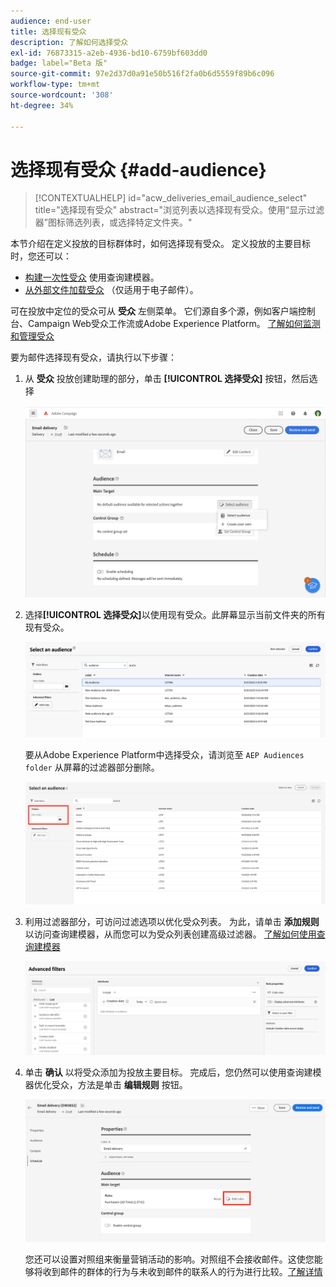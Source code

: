 ```yaml
---
audience: end-user
title: 选择现有受众
description: 了解如何选择受众
exl-id: 76873315-a2eb-4936-bd10-6759bf603dd0
badge: label="Beta 版"
source-git-commit: 97e2d37d0a91e50b516f2fa0b6d5559f89b6c096
workflow-type: tm+mt
source-wordcount: '308'
ht-degree: 34%

---
```



# 选择现有受众 {#add-audience}

>[!CONTEXTUALHELP]
>id="acw_deliveries_email_audience_select"
>title="选择现有受众"
>abstract="浏览列表以选择现有受众。使用“显示过滤器”图标筛选列表，或选择特定文件夹。"

本节介绍在定义投放的目标群体时，如何选择现有受众。 定义投放的主要目标时，您还可以：

* [构建一次性受众](one-time-audience.md) 使用查询建模器。
* [从外部文件加载受众](file-audience.md) （仅适用于电子邮件）。

可在投放中定位的受众可从 **受众** 左侧菜单。 它们源自多个源，例如客户端控制台、Campaign Web受众工作流或Adobe Experience Platform。 [了解如何监测和管理受众](manage-audience.md)

要为邮件选择现有受众，请执行以下步骤：

1. 从 **受众** 投放创建助理的部分，单击 **[!UICONTROL 选择受众]** 按钮，然后选择

   ![](assets/create-audience.png)

1. 选择&#x200B;**[!UICONTROL 选择受众]**&#x200B;以使用现有受众。此屏幕显示当前文件夹的所有现有受众。

   ![](assets/create-audience2.png)

   要从Adobe Experience Platform中选择受众，请浏览至 `AEP Audiences folder` 从屏幕的过滤器部分删除。

   ![](assets/select-audience-folder.png)

1. 利用过滤器部分，可访问过滤选项以优化受众列表。 为此，请单击 **添加规则** 以访问查询建模器，从而您可以为受众列表创建高级过滤器。 [了解如何使用查询建模器](../query/query-modeler-overview.md)

   ![](assets/create-audience4.png)

1. 单击 **确认** 以将受众添加为投放主要目标。 完成后，您仍然可以使用查询建模器优化受众，方法是单击 **编辑规则** 按钮。

   ![](assets/refine-audience.png)

   您还可以设置对照组来衡量营销活动的影响。对照组不会接收邮件。这使您能够将收到邮件的群体的行为与未收到邮件的联系人的行为进行比较。[了解详情](control-group.md)
